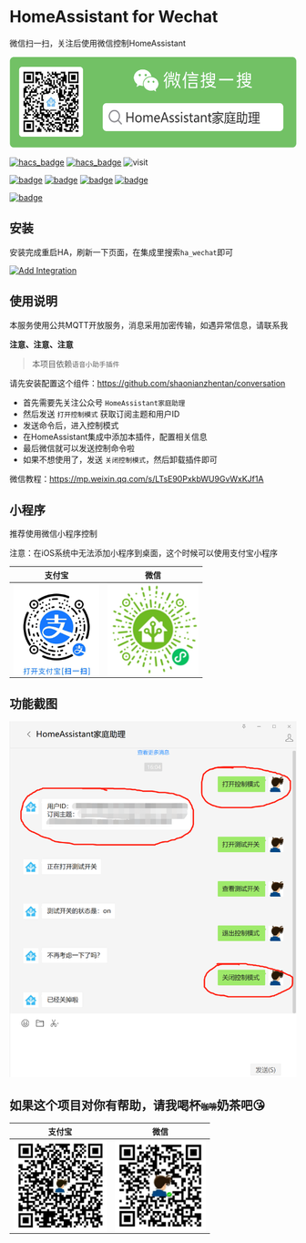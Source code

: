 # HomeAssistant for Wechat

微信扫一扫，关注后使用微信控制HomeAssistant

<img src="https://github.com/shaonianzhentan/image/raw/main/ha_wechat/wechat-channel.png" height="160" alt="HomeAssistant家庭助理" title="HomeAssistant家庭助理"> 

[![hacs_badge](https://img.shields.io/badge/Home-Assistant-049cdb)](https://www.home-assistant.io/)
[![hacs_badge](https://img.shields.io/badge/HACS-Custom-41BDF5.svg)](https://github.com/hacs/integration)
![visit](https://visitor-badge.laobi.icu/badge?page_id=shaonianzhentan.ha_wechat&left_text=visit)

[![badge](https://img.shields.io/badge/Conversation-语音小助手-049cdb?logo=homeassistant&style=for-the-badge)](https://github.com/shaonianzhentan/conversation)
[![badge](https://img.shields.io/badge/Windows-家庭助理-blue?logo=windows&style=for-the-badge)](https://www.microsoft.com/zh-cn/store/productId/9n2jp5z9rxx2)
[![badge](https://img.shields.io/badge/wechat-微信控制-6cae6a?logo=wechat&style=for-the-badge)](https://github.com/shaonianzhentan/ha_wechat)
[![badge](https://img.shields.io/badge/android-家庭助理-purple?logo=android&style=for-the-badge)](https://github.com/shaonianzhentan/ha_app)

[![badge](https://img.shields.io/badge/QQ群-64185969-76beff?logo=tencentqq&style=for-the-badge)](https://qm.qq.com/cgi-bin/qm/qr?k=m4uDQuuAJCnCll6PuQZUnnJ0zEy7zuk2&jump_from=webapi&authKey=WTxRChNkBUDdVsTcYHeO8yb98Uu8WGJC3hxw53Il4PB7RgBTQ6StHa43MwZJtN5w)
 
## 安装

安装完成重启HA，刷新一下页面，在集成里搜索`ha_wechat`即可

[![Add Integration](https://my.home-assistant.io/badges/config_flow_start.svg)](https://my.home-assistant.io/redirect/config_flow_start?domain=ha_wechat)

## 使用说明

本服务使用公共MQTT开放服务，消息采用加密传输，如遇异常信息，请联系我

**注意、注意、注意**
> 本项目依赖`语音小助手插件`

请先安装配置这个组件：https://github.com/shaonianzhentan/conversation

- 首先需要先关注公众号 `HomeAssistant家庭助理`
- 然后发送 `打开控制模式` 获取订阅主题和用户ID
- 发送命令后，进入控制模式
- 在HomeAssistant集成中添加本插件，配置相关信息
- 最后微信就可以发送控制命令啦
- 如果不想使用了，发送 `关闭控制模式`，然后卸载插件即可

微信教程：https://mp.weixin.qq.com/s/LTsE90PxkbWU9GvWxKJf1A

## 小程序

推荐使用微信小程序控制

注意：在iOS系统中无法添加小程序到桌面，这个时候可以使用支付宝小程序

|支付宝|微信|
|---|---|
<img src="https://github.com/shaonianzhentan/image/raw/main/ha_wechat/alipay.jpg" align="left" height="160" alt="支付宝小程序" title="支付宝小程序">  |  <img src="https://github.com/shaonianzhentan/image/raw/main/ha_wechat/wechat.jpg" align="left" height="160" alt="微信小程序" title="微信小程序">


## 功能截图
![img](https://github.com/shaonianzhentan/image/raw/main/node-red-contrib-ha-wechat/3.png)

## 如果这个项目对你有帮助，请我喝杯<del style="font-size: 14px;">咖啡</del>奶茶吧😘
|支付宝|微信|
|---|---|
<img src="https://github.com/shaonianzhentan/image/raw/main/ha_wechat/pay_alipay.png" align="left" height="160" alt="支付宝" title="支付宝">  |  <img src="https://github.com/shaonianzhentan/image/raw/main/ha_wechat/pay_wechat.png" align="left" height="160" alt="微信支付" title="微信">